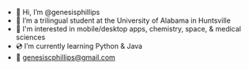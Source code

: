 - 🧠 Hi, I’m @genesisphillips
- 🧬 I’m a trilingual student at the University of Alabama in Huntsville
- 🤍 I'm interested in mobile/desktop apps, chemistry, space, & medical sciences
- 💿 I’m currently learning Python & Java
- 💌 genesiscphillips@gmail.com

<!---
genesisphillips/genesisphillips is a ✨ special ✨ repository because its `README.md` (this file) appears on your GitHub profile.
You can click the Preview link to take a look at your changes.
--->
